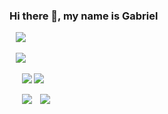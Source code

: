 ### Hi there 👋, my name is Gabriel

<div style="margin: 10px">
  <a href="https://github.com/kaffarell/kaffarell">
    <img src="https://github-readme-stats.vercel.app/api?username=kaffarell&show_icons=true&theme=radical" />
  </a>
  <br>
  <br>
  <a href="https://github.com/kaffarell/kaffarell">
    <img src="https://github-readme-stats.vercel.app/api/top-langs/?username=kaffarell&langs_count=8&layout=compact&theme=radical" />
  </a>
  <br>
  <br>
  
  <div>
    <a href="https://github.com/kaffarell/kaffarell">
      <img align="center" src="https://github-readme-stats.vercel.app/api/pin/?username=kaffarell&repo=gcoin&theme=radical" />
    </a>
    <a  href="https://github.com/kaffarell/kaffarell">
      <img style="margin-left: 10px" align="left" src="https://github-readme-stats.vercel.app/api/pin/?username=kaffarell&repo=distributed-infrastructure-test&theme=radical" />
    </a>
    <br>
    <br>
    <a  href="https://github.com/kaffarell/kaffarell">
      <img style="margin-left: 10px" align="left" src="https://github-readme-stats.vercel.app/api/pin/?username=kaffarell&repo=cp&theme=radical" />
    </a>
    <a  href="https://github.com/kaffarell/kaffarell">
      <img style="margin-left: 10px" align="left" src="https://github-readme-stats.vercel.app/api/pin/?username=torvalds&repo=linux&theme=radical" />
    </a>
  </div>
  

</div>

